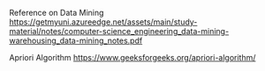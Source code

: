 Reference on Data Mining  
https://getmyuni.azureedge.net/assets/main/study-material/notes/computer-science_engineering_data-mining-warehousing_data-mining_notes.pdf


Apriori Algorithm 
https://www.geeksforgeeks.org/apriori-algorithm/
